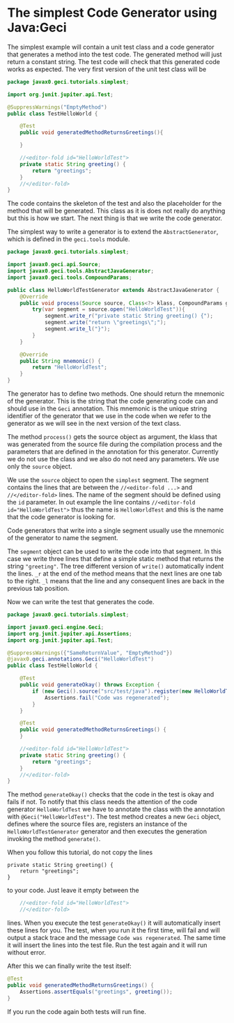 # The simplest Code Generator using Java:Geci

The simplest example will contain a unit test class and a code generator that generates a method into the test code.
The generated method will just return a constant string.
The test code will check that this generated code works as expected.
The very first version of the unit test class will be

<!-- snip Test1HelloWorld regex="replace='/Test1/Test/'" -->
```java
package javax0.geci.tutorials.simplest;

import org.junit.jupiter.api.Test;

@SuppressWarnings("EmptyMethod")
public class TestHelloWorld {

    @Test
    public void generatedMethodReturnsGreetings(){

    }

    //<editor-fold id="HelloWorldTest">
    private static String greeting() {
        return "greetings";
    }
    //</editor-fold>
}
```

The code contains the skeleton of the test and also the placeholder for the method that will be generated.
This class as it is does not really do anything but this is how we start.
The next thing is that we write the code generator.

The simplest way to write a generator is to extend the `AbstractGenerator`, which is defined in the `geci.tools` module.

<!-- snip HelloWorldTestGenerator1 regex="replace='/1//'" -->
```java
package javax0.geci.tutorials.simplest;

import javax0.geci.api.Source;
import javax0.geci.tools.AbstractJavaGenerator;
import javax0.geci.tools.CompoundParams;

public class HelloWorldTestGenerator extends AbstractJavaGenerator {
    @Override
    public void process(Source source, Class<?> klass, CompoundParams global) throws Exception {
        try(var segment = source.open("HelloWorldTest")){
            segment.write_r("private static String greeting() {");
            segment.write("return \"greetings\";");
            segment.write_l("}");
        }
    }

    @Override
    public String mnemonic() {
        return "HelloWorldTest";
    }
}
```

The generator has to define two methods.
One should return the mnemonic of the generator.
This is the string that the code generating code can and should use in the `Geci` annotation.
This mnemonic is the unique string identifier of the generator that we use in the code when we refer to the generator as we will see in the next version of the text class.

The method `process()` gets the source object as argument, the klass that was generated from the source file during the compilation process and the parameters that are defined in the annotation for this generator.
Currently we do not use the class and we also do not need any parameters.
We use only the `source` object.

We use the `source` object to open the `simplest` segment.
The segment contains the lines that are between the `//<editor-fold ...>` and `//</editor-fold>` lines.
The name of the segment should be defined using the `id` parameter.
In out example the line contains `//<editor-fold id="HelloWorldTest">` thus the name is `HelloWorldTest` and this is the name that the code generator is looking for.

Code generators that write into a single segment usually use the mnemonic of the generator to name the segment.

The `segment` object can be used to write the code into that segment.
In this case we write three lines that define a simple static method that returns the string `"greeting"`.
The tree different version of `write()` automatically indent the lines.
`_r` at the end of the method means that the next lines are one tab to the right.
`_l` means that the line and any consequent lines are back in the previous tab position.

Now we can write the test that generates the code.   
 
<!-- snip Test2HelloWorld regex="replace='/2//'" -->
```java
package javax0.geci.tutorials.simplest;

import javax0.geci.engine.Geci;
import org.junit.jupiter.api.Assertions;
import org.junit.jupiter.api.Test;

@SuppressWarnings({"SameReturnValue", "EmptyMethod"})
@javax0.geci.annotations.Geci("HelloWorldTest")
public class TestHelloWorld {

    @Test
    public void generateOkay() throws Exception {
        if (new Geci().source("src/test/java").register(new HelloWorldTestGenerator1()).generate()) {
            Assertions.fail("Code was regenerated");
        }
    }

    @Test
    public void generatedMethodReturnsGreetings() {
    }

    //<editor-fold id="HelloWorldTest">
    private static String greeting() {
        return "greetings";
    }
    //</editor-fold>
}
```

The method `generateOkay()` checks that the code in the test is okay and fails if not.
To notify that this class needs the attention of the code generator `HelloWorldTest` we have to annotate the class with the annotation with `@Geci("HelloWorldTest")`.
The test method <!-- DOES THE FOLLOWING: -->
creates a new `Geci` object,
defines where the source files are,
registers an instance of the `HelloWorldTestGenerator` generator
and then executes the generation invoking the method `generate()`.

When you follow this tutorial, do not copy the lines

```
private static String greeting() {
    return "greetings";
}
```

to your code.
Just leave it empty between the

```java
    //<editor-fold id="HelloWorldTest">
    //</editor-fold>
```

lines.
When you execute the test `generateOkay()` it will automatically insert these lines for you.
The test, when you run it the first time, will fail and will output a stack trace and the message `Code was regenerated`.
The same time it will insert the lines into the test file.
Run the test again and it will run without error.

After this we can finally write the test itself:

<!-- snip Test3HelloWorld trim="do" -->
```java
@Test
public void generatedMethodReturnsGreetings() {
    Assertions.assertEquals("greetings", greeting());
}
```

If you run the code again both tests will run fine.
